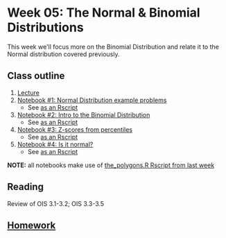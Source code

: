 # Week 05: The Normal & Binomial Distributions

This week we'll focus more on the Binomial Distribution and relate it to the Normal distribution covered previously.

## Class outline
 
 1. [Lecture](lecture6_s2020_toupload.pdf)
 1. [Notebook #1: Normal Distribution example problems](prep_part1_moreNormalProblems.ipynb)
	* See [as an Rscript](Rscripts/prep_part1_moreNormalProblems_week06.R)
 1. [Notebook #2: Intro to the Binomial Distribution](prep_part2_introToBinomialDist.ipynb)
	* See [as an Rscript](Rscripts/prep_part2_introToBinomialDist_week06.R)
 1. [Notebook #3: Z-scores from percentiles](prep_notes_part3_week05_s2020_zscoresFromPercentiles.ipynb)
	* See [as an Rscript](Rscripts/prep_notes_part3_week05_s2020_zscoresFromPercentiles.R)
 1. [Notebook #4: Is it normal?](prep_notes_part4_week05_s2020_isItNormal.ipynb)
	* See [as an Rscript](Rscripts/prep_notes_part4_week05_s2020_isItNormal.R)

**NOTE:** all notebooks make use of [the_polygons.R Rscript from last week](../week04/plot_polygons.R)


## Reading

Review of OIS 3.1-3.2; OIS 3.3-3.5

## [Homework](homework.md)

